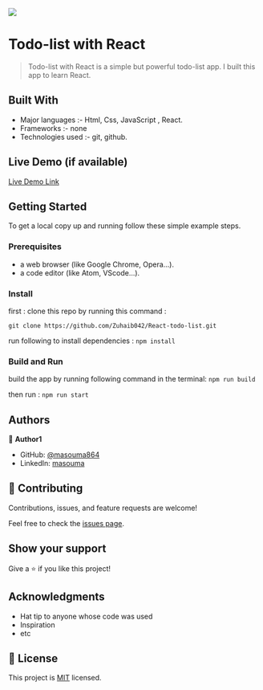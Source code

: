 ![](https://img.shields.io/badge/Microverse-blueviolet)

# Todo-list with React

> Todo-list with React is a simple but powerful todo-list app. I built this app to learn React. 

## Built With

- Major languages :-
  Html, Css, JavaScript , React.
- Frameworks :-
  none
- Technologies used :-
  git, github.

## Live Demo (if available)

[Live Demo Link]()

## Getting Started

To get a local copy up and running follow these simple example steps.

### Prerequisites

- a web browser (like Google Chrome, Opera...).
- a code editor (like Atom, VScode...).

### Install

first : clone this repo by running this command :

`git clone https://github.com/Zuhaib042/React-todo-list.git`

run following to install dependencies : `npm install`

### Build and Run

build the app by running following command in the terminal: `npm run build`

then run : `npm run start`

## Authors

👤 **Author1**

- GitHub: [@masouma864](https://github.com/masouma864)
- LinkedIn: [masouma](https://linkedin.com/in/masouma-modarresi)

## 🤝 Contributing

Contributions, issues, and feature requests are welcome!

Feel free to check the [issues page](../../issues/).

## Show your support

Give a ⭐️ if you like this project!

## Acknowledgments

- Hat tip to anyone whose code was used
- Inspiration
- etc

## 📝 License

This project is [MIT](./LICENSE) licensed.
